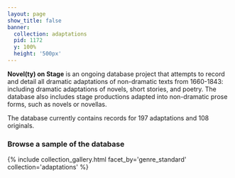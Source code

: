 ```yaml
---
layout: page
show_title: false
banner:
  collection: adaptations
  pid: 1172
  y: 100%
  height: '500px'
---
```


__Novel(ty) on Stage__ is an ongoing database project that attempts to record and detail all dramatic adaptations of non-dramatic texts from 1660-1843: including dramatic adaptations of novels, short stories, and poetry. The database also includes stage productions adapted into non-dramatic prose forms, such as novels or novellas.

The database currently contains records for 197 adaptations and 108 originals. 


### Browse a sample of the database

{% include collection_gallery.html facet_by='genre_standard' collection='adaptations' %}
